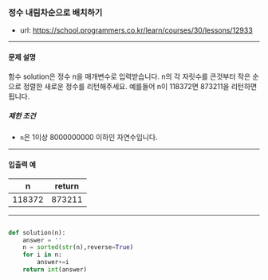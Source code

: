 ### 정수 내림차순으로 배치하기

 - url: https://school.programmers.co.kr/learn/courses/30/lessons/12933
 
 --------
 
#### 문제 설명
함수 solution은 정수 n을 매개변수로 입력받습니다. n의 각 자릿수를 큰것부터 작은 순으로 정렬한 새로운 정수를 리턴해주세요. 예를들어 n이 118372면 873211을 리턴하면 됩니다.

##### 제한 조건
 - `n`은 1이상 8000000000 이하인 자연수입니다.

--------
 
#### 입출력 예
 |n|return|
 |:---:|:---:|
 |118372|873211|

--------

```python

def solution(n):
    answer = ''
    n = sorted(str(n),reverse=True)
    for i in n:
        answer+=i
    return int(answer)

```
